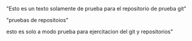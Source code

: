 "Esto es un texto solamente de prueba para el repositorio de prueba git"

"pruebas de repositoios"


esto es solo a modo prueba para ejercitacion del git y repositorios"
